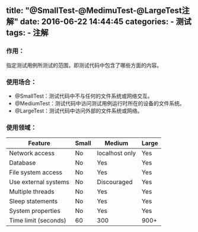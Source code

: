 title: "@SmallTest-@MedimuTest-@LargeTest注解"
date: 2016-06-22 14:44:45
categories: 
	- 测试
tags: 
    - 注解 
---

### 作用：

指定测试用例所测试的范围，即测试代码中包含了哪些方面的内容。

### 使用场合：

* @SmallTest：测试代码中不与任何的文件系统或网络交互。
* @MediumTest：测试代码中访问测试用例运行时所在的设备的文件系统。
* @LargeTest：测试代码中访问外部的文件系统或网络。

### 使用领域：

|Feature|Small|Medium|Large|
|-------|-----|----|----|
|Network access|No|localhost only|Yes|
|Database|No|Yes|Yes|
|File system access|No|Yes|Yes|
|Use external systems|No|Discouraged|Yes|
|Multiple threads|No|Yes|Yes|
|Sleep statements|No|Yes|Yes|
|System properties|No|Yes|Yes|
|Time limit (seconds)|60|300|900+|
